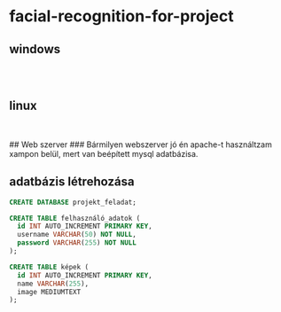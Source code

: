 # facial-recognition-for-project
## windows
``` powershell

```

<br>

## linux
``` bash

```
<br>
## Web szerver
### Bármilyen webszerver jó én apache-t használtzam xampon belül, mert van beépített mysql adatbázisa.

<br>

## adatbázis létrehozása
``` sql
CREATE DATABASE projekt_feladat;

CREATE TABLE felhasználó_adatok (
  id INT AUTO_INCREMENT PRIMARY KEY,
  username VARCHAR(50) NOT NULL,
  password VARCHAR(255) NOT NULL
);

CREATE TABLE képek (
  id INT AUTO_INCREMENT PRIMARY KEY,
  name VARCHAR(255),
  image MEDIUMTEXT
);
```